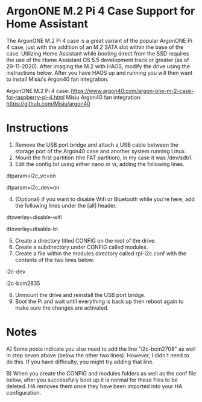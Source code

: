# ArgonONE M.2 Pi 4 Case Support for Home Assistant

The ArgonONE M.2 Pi 4 case is a great variant of the popular ArgonONE Pi 4 case, just with the addition of an M.2 SATA slot within the base of the case.  Utilizing Home Assistant while booting direct from the SSD requires the use of the Home Assistant OS 5.5 development track or greater (as of 29-11-2020).  After imaging the M.2 with HAOS, modify the drive using the instructions below.  After you have HAOS up and running you will then want to install Misiu's Argon40 fan integration.

ArgonONE M.2 Pi 4 case: https://www.argon40.com/argon-one-m-2-case-for-raspberry-pi-4.html
Misiu Argon40 fan integration: https://github.com/Misiu/argon40


# Instructions

1. Remove the USB port bridge and attach a USB cable between the storage port of the Argon40 case and another system running Linux.
2. Mount the first partition (the FAT partition), in my case it was /dev/sdb1.
3. Edit the config.txt using either nano or vi, adding the following lines.

dtparam=i2c_vc=on

dtparam=i2c_dev=on

4. (Optional) If you want to disable Wifi or Bluetooth while you're here, add the following lines under the [all] header.

dtoverlay=disable-wifi

dtoverlay=disable-bt

5. Create a directory titled CONFIG on the root of the drive.
6. Create a subdirectory under CONFIG called modules.
7. Create a file within the modules directory called rpi-i2c.conf with the contents of the two lines below.

i2c-dev

i2c-bcm2835

8. Unmount the drive and reinstall the USB port bridge.
9. Boot the Pi and wait until everything is back up then reboot again to make sure the changes are activated.


# Notes

A) Some posts indicate you also need to add the line "i2c-bcm2708" as well in step seven above (below the other two lines).  However, I didn't need to do this.  If you have difficulty, you might try adding that line.

B) When you create the CONFIG and modules folders as well as the conf file below, after you successfully boot up it is normal for these files to be deleted.  HA removes them once they have been imported into your HA configuration.
